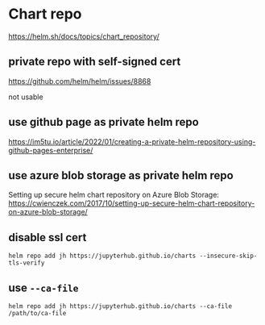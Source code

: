 # Chart repo

https://helm.sh/docs/topics/chart_repository/

## private repo with self-signed cert
https://github.com/helm/helm/issues/8868

not usable

## use github page as private helm repo
https://im5tu.io/article/2022/01/creating-a-private-helm-repository-using-github-pages-enterprise/

## use azure blob storage as private helm repo
Setting up secure helm chart repository on Azure Blob Storage: 
https://cwienczek.com/2017/10/setting-up-secure-helm-chart-repository-on-azure-blob-storage/

## disable ssl cert
```
helm repo add jh https://jupyterhub.github.io/charts --insecure-skip-tls-verify
```

## use `--ca-file`
```
helm repo add jh https://jupyterhub.github.io/charts --ca-file /path/to/ca-file
```

